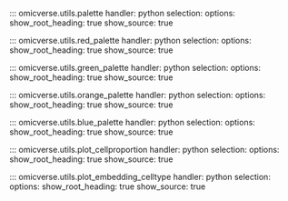 ::: omicverse.utils.palette
    handler: python
    selection:
        options:
        show_root_heading: true
        show_source: true

::: omicverse.utils.red_palette
    handler: python
    selection:
        options:
        show_root_heading: true
        show_source: true

::: omicverse.utils.green_palette
    handler: python
    selection:
        options:
        show_root_heading: true
        show_source: true

::: omicverse.utils.orange_palette
    handler: python
    selection:
        options:
        show_root_heading: true
        show_source: true

::: omicverse.utils.blue_palette
    handler: python
    selection:
        options:
        show_root_heading: true
        show_source: true

::: omicverse.utils.plot_cellproportion
    handler: python
    selection:
        options:
        show_root_heading: true
        show_source: true

::: omicverse.utils.plot_embedding_celltype
    handler: python
    selection:
        options:
        show_root_heading: true
        show_source: true      